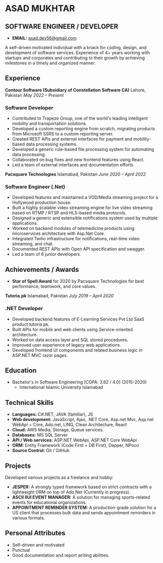 # ASAD MUKHTAR
## SOFTWARE ENGINEER / DEVELOPER
- **EMAIL:** asad.dev56@gmail.com

A self-driven motivated individual with a knack for coding, design, and development of software services. Experience of 4+ years working with startups and corporates and contributing to their growth by achieving milestones in a timely and organized manner.

## Experience

**Contour Software (Subsidiary of Constellation Software CA)**
Lahore, Pakistan
*May 2022 – Present*
### Software Developer
- Contributed to Trapeze Group, one of the world's leading intelligent mobility and transportation solutions.
- Developed a custom reporting engine from scratch, migrating products from Microsoft SSRS to a custom reporting server.
- Created REST APIs and external interfaces for payment and mobility-based data processing systems.
- Developed a generic rule-based file processing system for automating data processing.
- Collaborated on bug fixes and new frontend features using React.
- Led a team of external interfaces and documentation efforts.

**Pacsquare Technologies**
Islamabad, Pakistan
*June 2020 – April 2022*
### Software Engineer (.Net)
- Developed features and maintained a VOD/Media streaming project for a Hollywood production house.
- Built a highly scalable video streaming engine for live video streaming based on RTMP / RTSP and HLS-based media protocols.
- Designed a generic and extensible notifications system used by multiple applications.
- Worked on backend modules of telemedicine products using microservices architecture with Asp.Net Core.
- Integrated Twilio infrastructure for notifications, real-time video streaming, and chat.
- Documented REST APIs with Open API specification and swagger.
- Led a team of 6 junior developers.

## Achievements / Awards
- **Star of Spell Award** for 2020 by Pacsquare Technologies for best performance, teamwork, and core values.

**Tutoria.pk**
Islamabad, Pakistan
*July 2019 – April 2020*
### .NET Developer
- Developed backend features of E-Learning Services Pvt Ltd SaaS product tutoria.pk.
- Built APIs for mobile and web clients using Service-oriented architecture.
- Worked on data access layer and SQL stored procedures.
- Improved user experience of legacy web applications.
- Developed frontend UI components and related business logic in ASP.NET MVC razor pages.

## Education
- Bachelor's in Software Engineering [CGPA: 3.62 / 4.0] (2015-2020)
  - International Islamic University Islamabad

## Technical Skills
- **Languages:** C#.NET, JAVA (familiar), JS
- **Web development:** JavaScript, Ajax, .NET Core, Asp.net Mvc, Asp.net WebApi + Core, Ado.net, LINQ, Clean Architecture, React
- **Cloud:** AWS Media, Storage, Queue services.
- **Databases:** MS SQL Server
- **API / Web services:** ASP.NET WebApi, ASP.NET Core WebApi
- **ORM:** Entity Framework (Code First + DB First), Dapper, NPoco
- **Source Control:** Git / GitHub

## Projects
Developed various projects as a freelance and hobby:
- **JESPER:** A strongly typed framework based on strict contracts with a lightweight ORM on top of Ado.Net (Currently in progress).
- **ASCII IIUI EVENT MANAGER:** A solution for managing sports-related events for educational organizations.
- **APPOINTMENT REMINDER SYSTEM:** A production-grade solution for a US client that processes bulk data and sends appointment reminders in various formats.

## Personal Attributes
- Self-driven and motivated
- Punctual
- Good documentation and report writing abilities.
